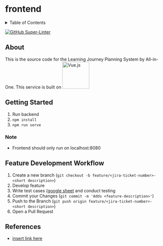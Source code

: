 # frontend


<!-- TABLE OF CONTENTS -->
<details>
  <summary>Table of Contents</summary>
  <ol>
    <li><a href="#about">About</a></li>
    <li>
      <a href="#getting-started">Getting Started</a>
      <ul><li><a href="#Note">Note</a></li></ul>
    </li>
    <li><a href="#feature-development-workflow">Feature Development Workflow</a></li>
    <li><a href="#acknowledgments">Acknowledgments</a></li>
  </ol>
</details>

<!-- WORKFLOW STATUS -->
[![GitHub Super-Linter](https://github.com/learning-journey-planning-system/frontend/workflows/frontend.yml/badge.svg)](https://github.com/marketplace/actions/super-linter)

<!-- ABOUT THE PROJECT -->
## About
This is the source code for the Learning Journey Planning System by All-in-One. This service is built on <a href="https://vuejs.org/guide/introduction.html"><img src="https://www.kylontyner.com/_nuxt/uploads/b18740e-640.png" alt="Vue.js" width="88"/></a>

<!-- GETTING STARTED -->
## Getting Started
1. Run backend
2. ```npm install```
3. ```npm run serve```

### Note
- Frontend should only run on localhost:8080

<!-- DEVELOPMENT -->
## Feature Development Workflow
1. Create a new branch (`git checkout -b feature/<jira-ticket-number>-<short description>`)
2. Develop feature
3. Write test cases ([google sheet](https://docs.google.com/spreadsheets/d/12DZv0qPTjzCiT2h9GK3q3P-5mN9QKXGf4JCwhUdtY5w/edit#gid=0) and conduct testing
4. Commit your Changes (`git commit -m 'Adds <feature-description>'`)
5. Push to the Branch (`git push origin feature/<jira-ticket-number>-<short description>`)
6. Open a Pull Request


<!-- ACKNOWLEDGMENTS -->
## References

* [insert link here](https://insert-link-here)
